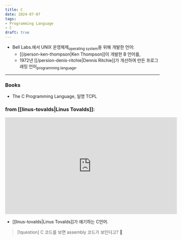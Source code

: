 ```yaml
---
title: C
date: 2024-07-07
tags:
- Programming Language
- C
draft: true
---
```


- Bell Labs.에서 UNIX 운영체제<sub>operating system</sub>을 위해 개발한 언어:
    - [[/person-ken-thompson|Ken Thompson]]이 개발한 B 언어를,
    - 1972년 [[/persion-denis-ritchie|Dennis Ritchie]]가 개선하여 만든 프로그래밍 언어<sub>programming language</sub>.


---
### Books
- The C Programming Language, 일명 TCPL


### from [[linus-tovalds|Linus Tovalds]]:

<iframe width="560" height="315" src="https://www.youtube.com/embed/3SaugFc5Uwc?si=OiRw0nBpWHcbW0Q_&amp;start=73" title="YouTube video player" frameborder="0" allow="accelerometer; autoplay; clipboard-write; encrypted-media; gyroscope; picture-in-picture; web-share" referrerpolicy="strict-origin-when-cross-origin" allowfullscreen></iframe>

- [[linus-tovalds|Linus Tovalds]]가 얘기하는 C언어.

> [!question] C 코드를 보면 assembly 코드가 보인다고? 🫨
